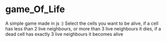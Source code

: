 # game_Of_Life
A simple game made in js :) 
Select the cells you want to be alive, if a cell has less than 2 live neighbours, or more than 3 live neighbours it dies, if a dead cell has exactly 3 live neighbours it becomes alive
